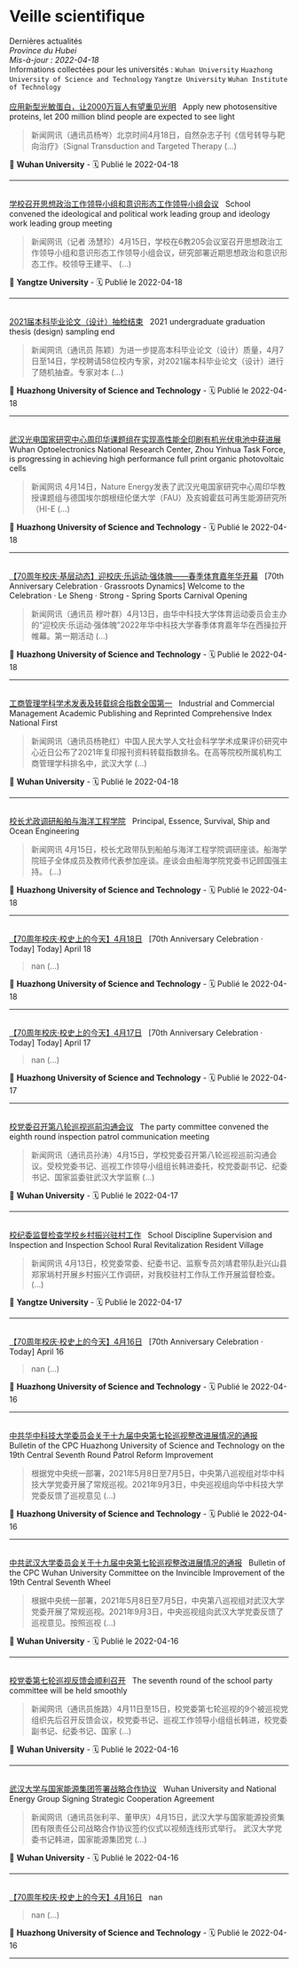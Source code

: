 # Veille scientifique  
Dernières actualités  
_Province du Hubei_<br/>
_Mis-à-jour : 2022-04-18_  
Informations collectées pour les universités : `Wuhan University` `Huazhong University of Science and Technology` `Yangtze University` `Wuhan Institute of Technology`<br/>  
[应用新型光敏蛋白，让2000万盲人有望重见光明](http://news.whu.edu.cn/info/1015/66961.htm)  &nbsp;  Apply new photosensitive proteins, let 200 million blind people are expected to see light  &nbsp;  <blockquote>新闻网讯（通讯员杨岑）北京时间4月18日，自然杂志子刊《信号转导与靶向治疗》（Signal Transduction and Targeted Therapy  (...)</blockquote>📍 **Wuhan University** - 🗓️  Publié le 2022-04-18 </br> <hr /> </br> 
[学校召开思想政治工作领导小组和意识形态工作领导小组会议](http://news.yangtzeu.edu.cn/info/1003/30514.htm)  &nbsp;  School convened the ideological and political work leading group and ideology work leading group meeting  &nbsp;  <blockquote>新闻网讯（记者 汤慧珍）4月15日，学校在6教205会议室召开思想政治工作领导小组和意识形态工作领导小组会议，研究部署近期思想政治和意识形态工作。校领导王建平、 (...)</blockquote>📍 **Yangtze University** - 🗓️  Publié le 2022-04-18 </br> <hr /> </br> 
[2021届本科毕业论文（设计）抽检结束](http://news.hust.edu.cn/info/1003/44371.htm)  &nbsp;  2021 undergraduate graduation thesis (design) sampling end  &nbsp;  <blockquote>新闻网讯（通讯员 陈颖）为进一步提高本科毕业论文（设计）质量，4月7日至14日，学校聘请58位校内专家，对2021届本科毕业论文（设计）进行了随机抽查。专家对本 (...)</blockquote>📍 **Huazhong University of Science and Technology** - 🗓️  Publié le 2022-04-18 </br> <hr /> </br> 
[武汉光电国家研究中心周印华课题组在实现高性能全印刷有机光伏电池中获进展](http://news.hust.edu.cn/info/1003/44372.htm)  &nbsp;  Wuhan Optoelectronics National Research Center, Zhou Yinhua Task Force, is progressing in achieving high performance full print organic photovoltaic cells  &nbsp;  <blockquote>新闻网讯 4月14日，Nature Energy发表了武汉光电国家研究中心周印华教授课题组与德国埃尔朗根纽伦堡大学（FAU）及亥姆霍兹可再生能源研究所（HI-E (...)</blockquote>📍 **Huazhong University of Science and Technology** - 🗓️  Publié le 2022-04-18 </br> <hr /> </br> 
[【70周年校庆·基层动态】迎校庆·乐运动·强体魄——春季体育嘉年华开幕](http://news.hust.edu.cn/info/1003/44375.htm)  &nbsp;  [70th Anniversary Celebration · Grassroots Dynamics] Welcome to the Celebration · Le Sheng · Strong - Spring Sports Carnival Opening  &nbsp;  <blockquote>新闻网讯（通讯员 穆叶群）4月13日，由华中科技大学体育运动委员会主办的“迎校庆·乐运动·强体魄”2022年华中科技大学春季体育嘉年华在西操拉开帷幕。第一期活动 (...)</blockquote>📍 **Huazhong University of Science and Technology** - 🗓️  Publié le 2022-04-18 </br> <hr /> </br> 
[工商管理学科学术发表及转载综合指数全国第一](http://news.whu.edu.cn/info/1015/66956.htm)  &nbsp;  Industrial and Commercial Management Academic Publishing and Reprinted Comprehensive Index National First  &nbsp;  <blockquote>新闻网讯（通讯员杨艳红）中国人民大学人文社会科学学术成果评价研究中心近日公布了2021年复印报刊资料转载指数排名。在高等院校所属机构工商管理学科排名中，武汉大学 (...)</blockquote>📍 **Wuhan University** - 🗓️  Publié le 2022-04-18 </br> <hr /> </br> 
[校长尤政调研船舶与海洋工程学院](http://news.hust.edu.cn/info/1002/44374.htm)  &nbsp;  Principal, Essence, Survival, Ship and Ocean Engineering  &nbsp;  <blockquote>新闻网讯 4月15日，校长尤政带队到船舶与海洋工程学院调研座谈。船海学院班子全体成员及教师代表参加座谈。座谈会由船海学院党委书记顾国强主持。 (...)</blockquote>📍 **Huazhong University of Science and Technology** - 🗓️  Publié le 2022-04-18 </br> <hr /> </br> 
[【70周年校庆·校史上的今天】4月18日](http://news.hust.edu.cn/info/1002/44370.htm)  &nbsp;  [70th Anniversary Celebration · Today] Today] April 18  &nbsp;  <blockquote>nan (...)</blockquote>📍 **Huazhong University of Science and Technology** - 🗓️  Publié le 2022-04-18 </br> <hr /> </br> 
[【70周年校庆·校史上的今天】4月17日](http://news.hust.edu.cn/info/1002/44369.htm)  &nbsp;  [70th Anniversary Celebration · Today] Today] April 17  &nbsp;  <blockquote>nan (...)</blockquote>📍 **Huazhong University of Science and Technology** - 🗓️  Publié le 2022-04-17 </br> <hr /> </br> 
[校党委召开第八轮巡视巡前沟通会议](http://news.whu.edu.cn/info/1002/66955.htm)  &nbsp;  The party committee convened the eighth round inspection patrol communication meeting  &nbsp;  <blockquote>新闻网讯（通讯员孙涛）4月15日，学校党委召开第八轮巡视巡前沟通会议。受校党委书记、巡视工作领导小组组长韩进委托，校党委副书记、纪委书记、国家监委驻武汉大学监察 (...)</blockquote>📍 **Wuhan University** - 🗓️  Publié le 2022-04-17 </br> <hr /> </br> 
[校纪委监督检查学校乡村振兴驻村工作](http://news.yangtzeu.edu.cn/info/1003/30510.htm)  &nbsp;  School Discipline Supervision and Inspection and Inspection School Rural Revitalization Resident Village  &nbsp;  <blockquote>新闻网讯 4月13日，校党委常委、纪委书记、监察专员刘靖君带队赴兴山县郑家埫村开展乡村振兴工作调研，对我校驻村工作队工作开展监督检查。 (...)</blockquote>📍 **Yangtze University** - 🗓️  Publié le 2022-04-17 </br> <hr /> </br> 
[【70周年校庆·校史上的今天】4月16日](http://news.hust.edu.cn/info/1002/44366.htm)  &nbsp;  [70th Anniversary Celebration · Today] April 16  &nbsp;  <blockquote>nan (...)</blockquote>📍 **Huazhong University of Science and Technology** - 🗓️  Publié le 2022-04-16 </br> <hr /> </br> 
[中共华中科技大学委员会关于十九届中央第七轮巡视整改进展情况的通报](http://news.hust.edu.cn/info/1002/44368.htm)  &nbsp;  Bulletin of the CPC Huazhong University of Science and Technology on the 19th Central Seventh Round Patrol Reform Improvement  &nbsp;  <blockquote>根据党中央统一部署，2021年5月8日至7月5日，中央第八巡视组对华中科技大学党委开展了常规巡视。2021年9月3日，中央巡视组向华中科技大学党委反馈了巡视意见 (...)</blockquote>📍 **Huazhong University of Science and Technology** - 🗓️  Publié le 2022-04-16 </br> <hr /> </br> 
[中共武汉大学委员会关于十九届中央第七轮巡视整改进展情况的通报](http://news.whu.edu.cn/info/1002/66954.htm)  &nbsp;  Bulletin of the CPC Wuhan University Committee on the Invincible Improvement of the 19th Central Seventh Wheel  &nbsp;  <blockquote>根据中央统一部署，2021年5月8日至7月5日，中央第八巡视组对武汉大学党委开展了常规巡视。2021年9月3日，中央巡视组向武汉大学党委反馈了巡视意见。按照巡视 (...)</blockquote>📍 **Wuhan University** - 🗓️  Publié le 2022-04-16 </br> <hr /> </br> 
[校党委第七轮巡视反馈会顺利召开](http://news.whu.edu.cn/info/1002/66952.htm)  &nbsp;  The seventh round of the school party committee will be held smoothly  &nbsp;  <blockquote>新闻网讯（通讯员施路）4月11日至15日，校党委第七轮巡视的9个被巡视党组织先后召开反馈会议，校党委书记、巡视工作领导小组组长韩进，校党委副书记、纪委书记、国家 (...)</blockquote>📍 **Wuhan University** - 🗓️  Publié le 2022-04-16 </br> <hr /> </br> 
[武汉大学与国家能源集团签署战略合作协议](http://news.whu.edu.cn/info/1002/66953.htm)  &nbsp;  Wuhan University and National Energy Group Signing Strategic Cooperation Agreement  &nbsp;  <blockquote>新闻网讯（通讯员张利平、董甲庆）4月15日，武汉大学与国家能源投资集团有限责任公司战略合作协议签约仪式以视频连线形式举行。 武汉大学党委书记韩进，国家能源集团党 (...)</blockquote>📍 **Wuhan University** - 🗓️  Publié le 2022-04-16 </br> <hr /> </br> 
[【70周年校庆·校史上的今天】4月16日](info/1002/44366.htm)  &nbsp;  nan  &nbsp;  <blockquote>nan (...)</blockquote>📍 **Huazhong University of Science and Technology** - 🗓️  Publié le 2022-04-16 </br> <hr /> </br> 
